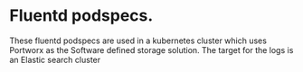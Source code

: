 # Fluentd podspecs. 

These fluentd podspecs are used in a kubernetes cluster which uses Portworx as the Software defined storage solution. The target for the logs is an Elastic search cluster 